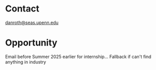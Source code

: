 # Contact
danroth@seas.upenn.edu

# Opportunity
Email before Summer 2025 earlier for internship... Fallback if can't find anything in industry